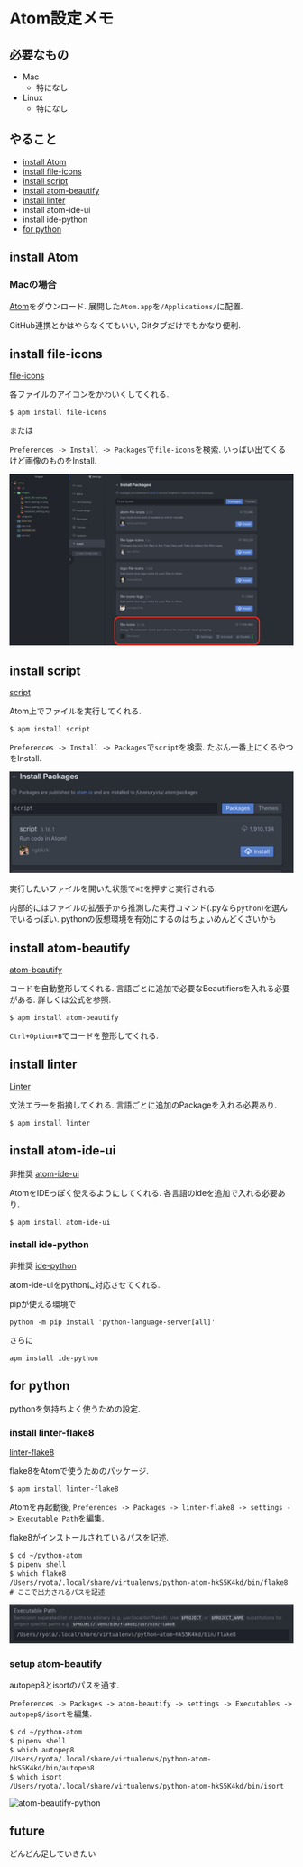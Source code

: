 # Atom設定メモ

## 必要なもの
- Mac
    - 特になし
- Linux
    - 特になし

## やること
- [install Atom](#install-Atom)
- [install file-icons](#install-file-icons)
- [install script](#install-script)
- [install atom-beautify](#install-atom-beautify)
- [install linter](#install-linter)
- install atom-ide-ui
- install ide-python
- [for python](#for-python)

## install Atom

### Macの場合
[Atom](https://atom.io/)をダウンロード. 展開した`Atom.app`を`/Applications/`に配置.

GitHub連携とかはやらなくてもいい, Gitタブだけでもかなり便利.

## install file-icons
[file-icons](https://atom.io/packages/file-icons)

各ファイルのアイコンをかわいくしてくれる.

```
$ apm install file-icons
```

または

`Preferences -> Install -> Packages`で`file-icons`を検索. いっぱい出てくるけど画像のものをInstall.

![file-icons](images/atom-file-icons.png)

## install script
[script](https://atom.io/packages/script)

Atom上でファイルを実行してくれる.

```
$ apm install script
```

`Preferences -> Install -> Packages`で`script`を検索. たぶん一番上にくるやつをInstall.

![script](images/atom-script.png)

実行したいファイルを開いた状態で`⌘I`を押すと実行される.

内部的にはファイルの拡張子から推測した実行コマンド(.pyなら`python`)を選んでいるっぽい. pythonの仮想環境を有効にするのはちょいめんどくさいかも

## install atom-beautify
[atom-beautify](https://atom.io/packages/atom-beautify)

コードを自動整形してくれる. 言語ごとに追加で必要なBeautifiersを入れる必要がある. 詳しくは公式を参照.

```
$ apm install atom-beautify
```

`Ctrl+Option+B`でコードを整形してくれる.

## install linter
[Linter](https://atom.io/packages/linter)

文法エラーを指摘してくれる. 言語ごとに追加のPackageを入れる必要あり.

```
$ apm install linter
```

## install atom-ide-ui
非推奨
[atom-ide-ui](https://atom.io/packages/atom-ide-ui)

AtomをIDEっぽく使えるようにしてくれる. 各言語のideを追加で入れる必要あり.

```
$ apm install atom-ide-ui
```

### install ide-python
非推奨
[ide-python](https://atom.io/packages/ide-python)

atom-ide-uiをpythonに対応させてくれる.

pipが使える環境で

```
python -m pip install 'python-language-server[all]'
```

さらに

```
apm install ide-python
```

## for python
pythonを気持ちよく使うための設定.

### install linter-flake8
[linter-flake8](https://atom.io/packages/linter-flake8)

flake8をAtomで使うためのパッケージ.
```
$ apm install linter-flake8
```

Atomを再起動後, `Preferences -> Packages -> linter-flake8 -> settings -> Executable Path`を編集.

flake8がインストールされているパスを記述.

```
$ cd ~/python-atom
$ pipenv shell
$ which flake8
/Users/ryota/.local/share/virtualenvs/python-atom-hkS5K4kd/bin/flake8 # ここで出力されるパスを記述
```

![linter-flake8](images/atom-linter-flake8.png)

### setup atom-beautify
autopep8とisortのパスを通す.

`Preferences -> Packages -> atom-beautify -> settings -> Executables -> autopep8/isort`を編集.

```
$ cd ~/python-atom
$ pipenv shell
$ which autopep8
/Users/ryota/.local/share/virtualenvs/python-atom-hkS5K4kd/bin/autopep8
$ which isort
/Users/ryota/.local/share/virtualenvs/python-atom-hkS5K4kd/bin/isort
```

![atom-beautify-python](images/atom-beautify-python.png)
## future
どんどん足していきたい
